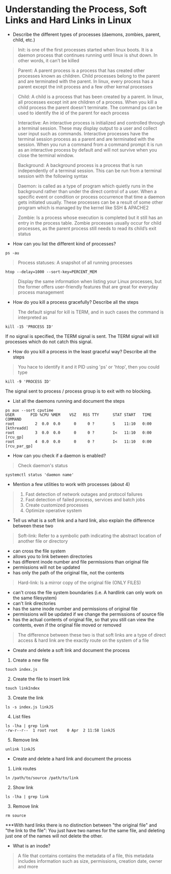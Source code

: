 # Understanding  the Process, Soft Links and Hard Links in Linux  
* Describe the different types of processes (daemons, zombies, parent, child, etc.)  

>Init: is one of the first processes started when linux boots. It is a daemon process that continues running until linux is shut down. In other words, it can't be killed  

>Parent: A parent process is a process that has created other processes known as children. Child processes belong to the parent and are terminated with the parent. In linux, every process has a parent except the init process and a few other kernal processes  

>Child: A child is a process that has been created by a parent. In linux, all processes except init are children of a process. When you kill a child process the parent doesn't terminate. The command ps can be used to identify the id of the parent for each process  

>Interactive: An interactive process is initialized and controlled through a terminal session. These may display output to a user and collect user input such as commands. Interactive processes have the terminal session process as a parent and are terminated with the session. When you run a command from a command prompt it is run as an interactive process by default and will not survive when you close the terminal window.  

>Background:  A background process is a process that is run independently of a terminal session. This can be run from a terminal session with the following syntax  

>Daemon: is called as a type of program which quietly runs in the background rather than under the direct control of a user. When a specific event or condition or process occurrence that time a daemon gets initiated usually. These processes can be a result of some other program which is managed by the kernel like SSH & APACHE2  

>Zombie: Is a process whose execution is completed but it still has an entry in the process table. Zombie processes usually occur for child processes, as the parent process still needs to read its child’s exit status  

* How can you list the different kind of processes?  

```
ps -au
```
>Process statuses: A snapshot of all running processes  
```
htop --delay=1000 --sort-key=PERCENT_MEM
```  
>Display the same information when listing your Linux processes, but the former offers user-friendly features that are great for everyday process management  

* How do you kill a process gracefully? Describe all the steps  

>The default signal for kill is TERM, and in such cases the command is interpreted as 
```
kill -15 'PROCESS ID'
```  
If no signal is specified, the TERM signal is sent. The TERM signal will kill processes which do not catch this signal.  

* How do you kill a process in the least graceful way? Describe all the steps  

>You hace to identify it and it PID using 'ps' or 'htop', then you could type
```
kill -9 'PROCESS ID'
```  
The signal sent to process / process group is to exit with no blocking.  

* List all the daemons running and document the steps  
```
ps aux --sort cputime
USER       PID %CPU %MEM    VSZ   RSS TTY      STAT START   TIME COMMAND
root         2  0.0  0.0      0     0 ?        S    11:10   0:00 [kthreadd]
root         3  0.0  0.0      0     0 ?        I<   11:10   0:00 [rcu_gp]
root         4  0.0  0.0      0     0 ?        I<   11:10   0:00 [rcu_par_gp]

```
* How can you check if a daemon is enabled?  
>Check daemon's status  
```
systemctl status 'daemon name'
```

* Mention a few utilities to work with processes (about 4)  

>1. Fast detection of network outages and protocol failures  
>2. Fast detection of failed process, services and batch jobs  
>3. Create customized processes
>4. Optimize operative system  

* Tell us what is a soft link and a hard link, also explain the difference between these two  
>Soft-link: Refer to a symbolic path indicating the abstract location of another file or directory  
* can cross the file system  
* allows you to link between directories
* has different inode number and file permissions than original file
* permissions will not be updated
* has only the path of the original file, not the contents

>Hard-link: Is a mirror copy of the original file (ONLY FILES)  
* can't cross the file system boundaries (i.e. A hardlink can only work on the same filesystem)
* can't link directories
* has the same inode number and permissions of original file
* permissions will be updated if we change the permissions of source file
* has the actual contents of original file, so that you still can view the contents, even if the original file moved or removed  


>The difference between these two is that soft links are a type of direct access & hard link are the exactly route on the system of a file
* Create and delete a soft link and document the process  
1. Create a new file
```
touch index.js
```
2. Create the file to insert link
```
touch linkIndex
```
3. Create the link  
```
ls -s index.js linkJS 
```
4. List files
```
ls -lha | grep link
-rw-r--r--  1 root root    0 Apr  2 11:58 linkJS
```
5. Remove link
```
unlink linkJS
```
* Create and delete a hard link and document the process  
1. Link routes
```
ln /path/to/source /path/to/link
```
2. Show link
```
ls -lha | grep link
```
3. Remove link  
```
rm source
```
***With hard links there is no distinction between "the original file" and "the link to the file": You just have two names for the same file, and deleting just one of the names will not delete the other.
* What is an inode?  
>A file that contains contains the metadata of a file, this metadata includes information such as size, permissions, creation date, owner and more